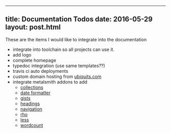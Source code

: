 ---
title: Documentation Todos
date: 2016-05-29
layout: post.html
-----------------
These are the items I would like to integrate into the documentation

- integrate into toolchain so all projects can use it.
- add logo
- complete homepage
- typedoc integration (use same templates??)
- travis ci auto deployments
- custom domain hosting from [ubiquits.com](http://ubiquits.com)
- integrate metalsmith addons to add
    - [collections](https://github.com/segmentio/metalsmith-collections)
    - [date formatter](https://github.com/hellatan/metalsmith-date-formatter)
    - [gists](https://github.com/expalmer/metalsmith-gist)
    - [headings](https://github.com/segmentio/metalsmith-headings)
    - [navigation](https://github.com/unstoppablecarl/metalsmith-navigation)
    - [rho](https://github.com/inca/metalsmith-rho)
    - [less](https://github.com/christophercliff/metalsmith-less)
    - [wordcount](https://github.com/majodev/metalsmith-word-count)
